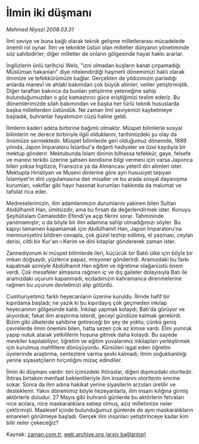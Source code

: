# İlmin iki düşmanı

*Mehmed Niyazi 2008.03.31*

<tr><td class="metin" colspan="2" style="padding-top: 20px; padding-left: 5px; padding-right: 10px;">İlmî seviye ve buna bağlı olarak teknik gelişme milletlerarası mücadelede önemli rol oynar. İlim ve teknikte üstün olan milletler dünyanın yönetiminde söz sahibidirler; diğer milletler de onların gölgesinde hayat hakkı ararlar.</td></tr><tr><td class="metin" colspan="2" style="padding-top: 20px; padding-left: 5px; padding-right: 10px;"><p>İngilizlerin ünlü tarihçisi Wels, "izni olmadan kuşların kanat çırpamadığı Müslüman hakanları" diye nitelendirdiği haşmetli dönemimizi haklı olarak ilmimize ve tefekkürümüze bağlar. Gerçekten de yıldızımızın parladığı anlarda manevî ve ahlakî bakımdan çok büyük alimler, veliler yetiştirmiştik. Diğer taraftan bakınca da bunları yetiştirme yeteneğine sahip bulunduğumuzdan o göz kamaştırıcı güce eriştiğimizi teslim ederiz. Bu dönemlerimizde silah bakımından ve başka her türlü teknik hususlarda başka milletlerden üstündük. Ne zaman ilmî seviyemizi kaybetmeye başladık, buhranlar hayatımızın cüzü haline geldi.
<p>İlimlerin kaderi adeta birbirine bağımlı olmaktır. Müspet bilimlerle sosyal bilimlerin ne derece birbiriyle ilgili olduklarını, tarihimizdeki şu olay da önümüze sermektedir. Müspet bilimlerde geri olduğumuz dönemde, 1889 yılında, Japon İmparatoru İstanbul'a değerli hediyeler ve özel kaydıyla bir mektup gönderir. Mektubunda İslam dininin bilhassa tefekkür, gaye, felsefe ve manevi terkibi üzerine şahsen kendisine bilgi vermesi için varsa Japonca bilen yoksa İngilizce, Fransızca ya da Almancası yeterli din alimleri ister. Mektupta Hıristiyan ve Musevi dinlerine göre ayrı hususiyet taşıyan İslamiyet'in dinî uygulamasına dair misaller ve bu arada sosyal dayanışma kurumları, vakıflar gibi hayır hasenat kurumları hakkında da malumat ve tafsilat rica eder.
<p>Medreselerimizin, ilim adamlarımızın durumlarını yakinen bilen Sultan Abdülhamit Han, ümitsizdir; ama bu fırsatı da değerlendirmek ister. Konuyu Şeyhülislam Cemaleddin Efendi'ye açıp fikrini sorar. Tahmininde yanılmamıştır; o da böyle bir ilim adamına sahip olmadığımızı söyler. Bu kapıyı tamamen kapamamak için Abdülhamit Han, Japon İmparatoru'na memnuniyetini bildiren cevapla, çok güzel tezhip edilmiş, el yazması, ceylan derisi, ciltli bir Kur'an-ı Kerim ve dini kitaplar göndererek zaman ister.
<p>Zannediyorum ki müspet bilimlerde ileri, küçücük bir Batılı ülke için böyle bir imkan doğsaydı, yüzlerce papaz, misyoner gönderirdi. Aramızdaki bu farkı kapatmak azmiyle Abdülhamit Han eğitim ve öğretime olağanüstü önem verdi. Çok mesafeler almasına rağmen iç ve dış gaileler dolayısıyla Batı ile aramızdaki uçurum kapanmadı; ecdadımızın kahramanca direnmelerine rağmen bu uçurum devletimizi alıp götürdü. 
<p>Cumhuriyetimiz farklı heyecanların üzerine kuruldu. İlimde hafif bir kıpırdama başladı; ne yazık ki bu kıpırdayış çok geçmeden inkılap heyecanının gölgesinde kaldı. İnkılap yapmak kolaydı; Batı'da görüyor ve alıyorduk; fakat ilim araştırma isterdi, geceyi gündüze katmak gerekirdi. Bizim gibi ülkelerde sahibine getireceği bir şey de yoktu; çünkü geniş çevrelerde ilmin önemini bilen, hatta sezen çok az kimse vardı. Elini yumruk yapıp nutuk atarak yetkililerin hoşuna gitmek daha kolaydı. Bu sayede mevkiler kapılabiliyor, öğretim ve eğitim yuvalarımız inkılapları yerleştirmek için kurulmuş mahfillere dönüşüyordu. Kürsüleri işgal eden öğretim üyelerinde araştırma, sentezlere varma şevki kalmadı; ilmin soğukkanlılığı yerine siyasetçilerin hırçınlığını mizaç edindiler.
<p>İlmin iki düşmanı vardır: biri içimizdeki ihtiraslar, diğeri dışımızdaki otoritedir. İhtiras birtakım menfaat beklentileriyle ilim insanlarını otoritenin emrine sokar. Sonra da ilim adına hakikat yerine siyasilerin arzuları üretilir ve desteklenir. Yakın dönemimiz böyle hezeyanlarla, ilim insanı kılığına girmiş aktörlerle doludur. 27 Mayıs gibi buhranlı günlerde bu aktörlerin fetvaları nice acılara, nice maskaralıklara sebep olmuş, aziz milletimize neler çektirmişti. Maalesef içinde bulunduğumuz günlerde de aynı maskaralıkların emareleri görülmeye başladı. Gerçek ilim insanları yetiştirinceye kadar kim bilir neler çekeceğiz? <br/></p></p></p></p></p></p></td></tr>

Kaynak: [zaman.com.tr](http://zaman.com.tr/yazar.do?yazino=671352), [web.archive.org (arşiv bağlantısı)](http://web.archive.org/web/20080509092745/http://www.zaman.com.tr:80/yazar.do?yazino=671352)
